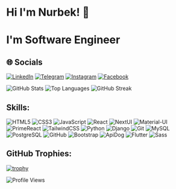 # Hi I'm Nurbek! 👋
# I'm Software Engineer
## 🌐 Socials

[![LinkedIn](https://img.shields.io/badge/LinkedIn-%230077B5?style=for-the-badge&logo=linkedin&logoColor=white)](https://www.linkedin.com/in/nurbekldm)
[![Telegram](https://img.shields.io/badge/Telegram-%230088cc?style=for-the-badge&logo=telegram&logoColor=white)](https://t.me/nurbek_2255)
[![Instagram](https://img.shields.io/badge/Instagram-%23E4405F?style=for-the-badge&logo=instagram&logoColor=white)](https://www.instagram.com/nurbek.ldm)
[![Facebook](https://img.shields.io/badge/Facebook-%23407B93?style=for-the-badge&logo=facebook&logoColor=white)](https://www.facebook.com/nurbekldm)


![GitHub Stats](https://github-readme-stats.vercel.app/api?username=NurbekLDM&show_icons=true&theme=radical)
![Top Languages](https://github-readme-stats.vercel.app/api/top-langs/?username=NurbekLDM&layout=compact&theme=tokyonight)
![GitHub Streak](https://github-readme-streak-stats.herokuapp.com/?user=NurbekLDM&theme=radical)

## Skills:
![HTML5](https://img.shields.io/badge/HTML5-%23E34F26.svg?style=for-the-badge&logo=html5&logoColor=white)
![CSS3](https://img.shields.io/badge/CSS3-%231572B6.svg?style=for-the-badge&logo=css3&logoColor=white)
![JavaScript](https://img.shields.io/badge/JavaScript-%23F7DF1E.svg?style=for-the-badge&logo=javascript&logoColor=black)
![React](https://img.shields.io/badge/React-%2361DAFB.svg?style=for-the-badge&logo=react&logoColor=white)
![NextUI](https://img.shields.io/badge/NextUI-%230081CB.svg?style=for-the-badge&logo=next.js&logoColor=white)
![Material-UI](https://img.shields.io/badge/Material--UI-%230081CB.svg?style=for-the-badge&logo=mui&logoColor=white)
![PrimeReact](https://img.shields.io/badge/PrimeReact-%23008399.svg?style=for-the-badge&logo=prime&logoColor=white)
![TailwindCSS](https://img.shields.io/badge/TailwindCSS-%2338B2AC.svg?style=for-the-badge&logo=tailwind-css&logoColor=white)
![Python](https://img.shields.io/badge/Python-%2314354C.svg?style=for-the-badge&logo=python&logoColor=white)
![Django](https://img.shields.io/badge/Django-%23092E20.svg?style=for-the-badge&logo=django&logoColor=white)
![Git](https://img.shields.io/badge/Git-%23F05033.svg?style=for-the-badge&logo=git&logoColor=white)
![MySQL](https://img.shields.io/badge/MySQL-%2300f.svg?style=for-the-badge&logo=mysql&logoColor=white)
![PostgreSQL](https://img.shields.io/badge/PostgreSQL-%23316192.svg?style=for-the-badge&logo=postgresql&logoColor=white)
![GitHub](https://img.shields.io/badge/GitHub-%23121011.svg?style=for-the-badge&logo=github&logoColor=white)
![Bootstrap](https://img.shields.io/badge/Bootstrap-%23563D7C.svg?style=for-the-badge&logo=bootstrap&logoColor=white)
![ApiDog](https://img.shields.io/badge/ApiDog-%2300D1B2.svg?style=for-the-badge&logoColor=white)
![Flutter](https://img.shields.io/badge/Flutter-%2302569B.svg?style=for-the-badge&logo=flutter&logoColor=white)
![Sass](https://img.shields.io/badge/Sass-%23CC6699.svg?style=for-the-badge&logo=sass&logoColor=white)

## GitHub Trophies:
[![trophy](https://github-profile-trophy.vercel.app/?username=NurbekLDM&theme=dracula)](https://github.com/ryo-ma/github-profile-trophy)



![Profile Views](https://komarev.com/ghpvc/?username=NurbekLDM&color=blue)
